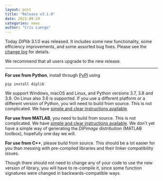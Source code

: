```yaml
---
layout: post
title: "Release v3.1.0"
date: 2021-09-24
categories: news
author: "Cris Luengo"
---
```


Today *DIPlib* 3.1.0 was released. It includes some new functionality, some efficiency improvements,
and some assorted bug fixes. Please see the [change log](/changelogs/diplib_3.1.0.html) for details.

We recommend that all users upgrade to the new release.

---

**For use from Python**, install through [PyPI](https://pypi.org/project/diplib/) using

    pip install diplib

We support Windows, macOS and Linux, and Python versions 3.7, 3.8 and 3.9. On Linux also 3.6 is
supported. If you use a different platform or a different version of Python, you will need to build
from source. This is not complicated. We have
[simple and clear instructions available](https://github.com/DIPlib/diplib/blob/master/INSTALL.md).

**For use from MATLAB**, you need to build from source. This is not complicated. We have
[simple and clear instructions available](https://github.com/DIPlib/diplib/blob/master/INSTALL.md).
We don't yet have a simple way of generating the *DIPimage* distribution (MATLAB toolbox), hopefully
one day we will.

**For use from C++**, please build from source. This should be a lot easier for you than messing
with pre-compiled libraries and their linker compatibility issues.

Though there should not need to change any of your code to use the new version of library,
you will have to re-compile it, since some function signatures were changed in backwards-compatible ways.
